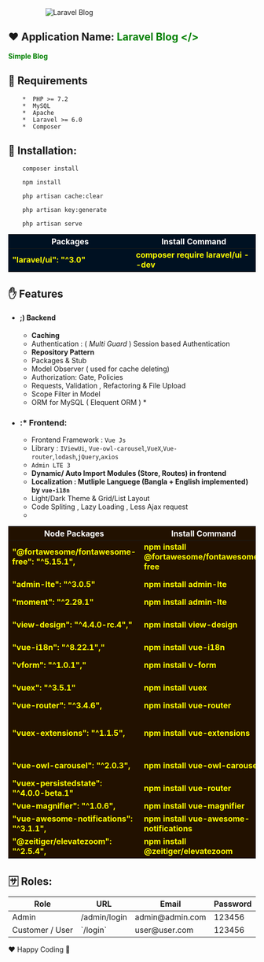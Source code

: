 
<img src="docs/images/logo.png" alt="Laravel Blog" style="margin: 0px 15%;text-align:center;"/>

##  :heart: Application Name: <b style="color:green;"> Laravel Blog  </>
<p> Simple Blog </p>
</b>

 ## :hugs: Requirements
        *  PHP >= 7.2
        *  MySQL 
        *  Apache 
        *  Laravel >= 6.0
        *  Composer

##  :clap: Installation:

```
    composer install

    npm install

    php artisan cache:clear

    php artisan key:generate

    php artisan serve
```


<table width="80%" style="margin-top:10px;margin-bottom:10px;color:yellow;font-weight:bold;background:#012;">
    <thead>
        <th style="text-align:center;margin-left: 120px;width:40%;color:#fff">Packages</th>
        <th style="text-align:center;margin-left: 120px;width:40%;color:#fff"> Install Command </th>
    </thead>
    <tbody>
        <tr>
            <td> "laravel/ui": "^3.0" </td>
            <td> composer require laravel/ui --dev </td>
    </tbody>
</table>

 ## :hand: Features
* #### ;) Backend
    * **Caching** 
    *  Authentication : ( *Multi Guard* ) Session based Authentication
    *  **Repository Pattern**
    *  Packages & Stub
    *  Model Observer ( used for cache deleting)
    *  Authorization: Gate, Policies 
    *  Requests, Validation , Refactoring & File Upload
    *  Scope Filter in Model
    *  ORM for MySQL ( Elequent ORM )
        *  
* ### :* Frontend:
    * Frontend Framework : `Vue Js`
    * Library : `IViewUi`, `Vue-owl-carousel`,`VueX`,`Vue-router`,`lodash`,`jQuery`,`axios`
    * `Admin LTE 3`
    * **Dynamic/ Auto Import Modules (Store, Routes) in frontend**
    * **Localization : Mutliple Languege (Bangla + English implemented) by `vue-i18n`** 
    * Light/Dark Theme & Grid/List Layout
    * Code Spliting , Lazy Loading , Less Ajax request
    * 



<table width="80%" style="margin-top:10px;margin-bottom:10px;color:yellow;font-weight:bold;background:#210;">
    <thead>
        <th style="text-align:center;margin-left: 120px;width:40%;color:#fff">Node Packages</th>
        <th style="text-align:center;margin-left: 120px;width:40%;color:#fff"> Install Command </th>
        <th style="color:#fff"> Why Use It  </th>
    </thead>
    <tbody>
        <tr>
            <td> "@fortawesome/fontawesome-free": "^5.15.1", </td>
            <td> npm install @fortawesome/fontawesome-free </td>
        <tr> 
            <td>   "admin-lte": "^3.0.5" </td>
            <td> npm install admin-lte </td>
            <td> Open Source Dashboard </td>
        </tr>
        <tr> 
            <td>  "moment": "^2.29.1" </td>
            <td> npm install admin-lte </td>
        </tr> 
        <tr> 
            <td> "view-design": "^4.4.0-rc.4"," </td>
            <td> npm install view-design </td>
            <td> UI Widget Component Library </td>
        </tr>
        <tr> 
            <td> "vue-i18n": "^8.22.1"," </td>
            <td> npm install vue-i18n </td>
            <td> Localization </td>
        </tr> 
        <tr> 
            <td> "vform": "^1.0.1"," </td>
            <td> npm install v-form </td>
            <td> Form Validation </td>
        </tr> 
        <tr> 
            <td> "vuex": "^3.5.1" </td>
            <td> npm install vuex </td>
            <td> State Management </td>
        </tr> 
        <tr> 
            <td> "vue-router": "^3.4.6", </td>
            <td> npm install vue-router </td>
            <td> Routing   </td>
        </tr> 
        <tr> 
            <td> "vuex-extensions": "^1.1.5", </td>
            <td> npm install vue-extensions </td>
            <td> RESET State & Mixins in Vuex (Tiny package) </td>
        </tr> 
        <tr> 
            <td>"vue-owl-carousel": "^2.0.3", </td>
            <td> npm install vue-owl-carousel </td>
            <td> Owl Carousel   </td>
        </tr> 
        <tr> 
            <td> "vuex-persistedstate": "^4.0.0-beta.1" </td>
            <td> npm install vue-router </td>
            <td> Routing   </td>
        </tr> 
        <tr> 
            <td>"vue-magnifier": "^1.0.6", </td>
            <td> npm install vue-magnifier </td>
            <td>  Zoom Image  </td>
        </tr> 
        <tr> 
            <td>"vue-awesome-notifications": "^3.1.1", </td>
            <td> npm install vue-awesome-notifications </td>
            <td>    </td> 
        </tr> 
        <tr> 
            <td> "@zeitiger/elevatezoom": "^2.5.4", </td>
            <td> npm install @zeitiger/elevatezoom </td>
            <td>    </td>
        </tr>
    </tbody>
</table>

## :sa: Roles:

<table>
    <thead>
        <th>Role</th>
        <th>URL</th>
        <th>Email</th>
        <th>Password</th>
        </thead>
    <tbody>
        <tr> 
            <td>Admin</td>
            <td> /admin/login </td>
            <td>admin@admin.com</td>
            <td> 123456 </td>
        </tr>
        <tr> 
            <td> Customer / User </td>
            <td> `/login` </td>
            <td>user@user.com</td>
            <td>123456</td>
        </tr>
    </tbody>
</table>


 :heart: Happy Coding  :clap:

